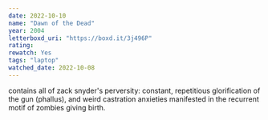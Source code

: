 ```yaml
---
date: 2022-10-10
name: "Dawn of the Dead"
year: 2004
letterboxd_uri: "https://boxd.it/3j496P"
rating: 
rewatch: Yes
tags: "laptop"
watched_date: 2022-10-08
---
```


contains all of zack snyder's perversity: constant, repetitious glorification of the gun (phallus), and weird castration anxieties manifested in the recurrent motif of zombies giving birth.
